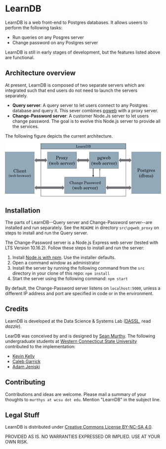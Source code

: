 # LearnDB
LearnDB is a web front-end to Postgres databases. It allows useers to perform
the following tasks:
- Run queries on any Posgres server
- Change password on any Postgres server

LearnDB is still in early stages of development, but the features listed
above are functional. 

## Architecture overview

At present, LearnDB is composed of two separate servers which are integrated
such that end users do not need to launch the servers separately.
- __Query server__: A query server to let users connect to any Postgres database and query it. 
  This sever  combines [pgweb](https://github.com/sosedoff/pgweb/releases)
  with a proxy server.
- __Change-Password server__: A customer Node.Js server to let users change
  password. The goal is to evolve this Node.js server to provide all the 
  services.

The following figure depicts the current architecture.

![Image](architecture.png?raw=true)


## Installation

The parts of LearnDB--Query server and Change-Password server--are installed 
and run separately. See the `README` in directory `src\pgweb_proxy` on 
steps to install and run the Query server.

The Change-Password server is a Node.js Express web server (tested with 
LTS Version 10.16.2). Follow these steps to install and run the server:

1) Install [Node.js with npm](https://nodejs.org/en/download/). Use the 
   installer defaults.
2) Open a command window as administrator
3) Install the server by running the following command from the `src` 
  directory in your clone of this repo: `npm install`
4) Start the server using the following command: `npm start`

By default, the Change-Password server listens on `localhost:5000`, unless 
a different IP address and port are specified in code or in the environment.


## Credits

LearnDB is developed at the Data Science & Systems Lab ([DASSL](http://dassl.github.io/), 
read _dazzle_).

LearDB was conceived by and is designed by [Sean Murthy](https://github.com/smurthys). 
The following undergraduate students at [Western Connecticut State University](http://wcsu.edu/)
contributed to the implementation:
- [Kevin Kelly](https://github.com/KevinKelly25)
- [Caleb Garrick](https://github.com/calebGarrick)
- [Adam Jeniski](https://github.com/Ajetski)


## Contributing

Contributions and ideas are welcome. Please mail a summary of your thoughts 
to `murthys at wcsu dot edu`. Mention "LearnDB" in the subject line.


## Legal Stuff

LearnDB is distributed under [Creative Commons License BY-NC-SA 4.0](https://creativecommons.org/licenses/by-nc-sa/4.0/).

PROVIDED AS IS. NO WARRANTIES EXPRESSED OR IMPLIED. USE AT YOUR OWN RISK.

